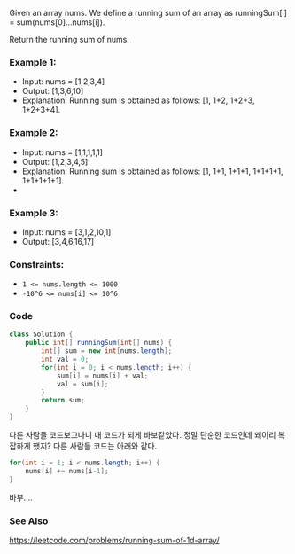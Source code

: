 Given an array nums. We define a running sum of an array as runningSum[i] = sum(nums[0]…nums[i]).

Return the running sum of nums.

###  Example 1:

- Input: nums = [1,2,3,4]
- Output: [1,3,6,10]
- Explanation: Running sum is obtained as follows: [1, 1+2, 1+2+3, 1+2+3+4].

### Example 2:

- Input: nums = [1,1,1,1,1]
- Output: [1,2,3,4,5]
- Explanation: Running sum is obtained as follows: [1, 1+1, 1+1+1, 1+1+1+1, 1+1+1+1+1].
- 
### Example 3:

- Input: nums = [3,1,2,10,1]
- Output: [3,4,6,16,17]

### Constraints:

- `1 <= nums.length <= 1000`
- `-10^6 <= nums[i] <= 10^6`

### Code
```java
class Solution {
    public int[] runningSum(int[] nums) {
        int[] sum = new int[nums.length];
        int val = 0;
        for(int i = 0; i < nums.length; i++) {
            sum[i] = nums[i] + val;
            val = sum[i];
        }
        return sum;
    }
}
```
다른 사람들 코드보고나니 내 코드가 되게 바보같았다. 정말 단순한 코드인데 왜이리 복잡하게 했지? 다른 사람들 코드는 아래와 같다. 
```java
for(int i = 1; i < nums.length; i++) {
    nums[i] += nums[i-1];
}
```
바부....

### See Also
https://leetcode.com/problems/running-sum-of-1d-array/
